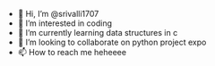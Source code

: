 - 👋 Hi, I’m @srivalli1707
- 👀 I’m interested in coding
- 🌱 I’m currently learning data structures in c
- 💞️ I’m looking to collaborate on python project expo
- 📫 How to reach me heheeee

<!---
srivalli1707/srivalli1707 is a ✨ special ✨ repository because its `README.md` (this file) appears on your GitHub profile.
You can click the Preview link to take a look at your changes.
--->
